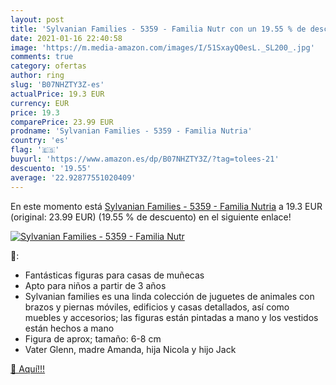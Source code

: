 ```yaml
---
layout: post
title: 'Sylvanian Families - 5359 - Familia Nutr con un 19.55 % de descuento'
date: 2021-01-16 22:40:58
image: 'https://m.media-amazon.com/images/I/51SxayQ0esL._SL200_.jpg'
comments: true
category: ofertas
author: ring
slug: 'B07NHZTY3Z-es'
actualPrice: 19.3 EUR
currency: EUR
price: 19.3
comparePrice: 23.99 EUR
prodname: 'Sylvanian Families - 5359 - Familia Nutria'
country: 'es'
flag: '🇪🇸'
buyurl: 'https://www.amazon.es/dp/B07NHZTY3Z/?tag=tolees-21'
descuento: '19.55'
average: '22.92877551020409'
---
```


En este momento está [Sylvanian Families - 5359 - Familia Nutria](https://www.amazon.es/dp/B07NHZTY3Z/?tag=tolees-21) a 19.3 EUR (original: 23.99 EUR) (19.55 %  de descuento) en el siguiente enlace!

[![Sylvanian Families - 5359 - Familia Nutr](https://m.media-amazon.com/images/I/51SxayQ0esL._SL200_.jpg)](https://www.amazon.es/dp/B07NHZTY3Z/?tag=tolees-21)

🔎:

- Fantásticas figuras para casas de muñecas
- Apto para niños a partir de 3 años
- Sylvanian families es una linda colección de juguetes de animales con brazos y piernas móviles, edificios y casas detallados, así como muebles y accesorios; las figuras están pintadas a mano y los vestidos están hechos a mano
- Figura de aprox; tamaño: 6-8 cm
- Vater Glenn, madre Amanda, hija Nicola y hijo Jack

[🛒 Aquí!!!](https://www.amazon.es/dp/B07NHZTY3Z/?tag=tolees-21)

